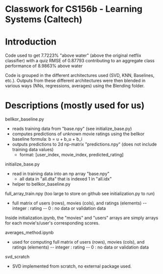 Classwork for CS156b - Learning Systems (Caltech)
====================================================================

Introduction
===================================================================
Code used to get 7.7223% "above water" (above the original netflix classifier) with a quiz RMSE of 0.87793 contributing to an aggregate class performance of 8.9863% above water

Code is grouped in the different architectures used (SVD, KNN, Baselines, etc.). Outputs from these different architectures were then blended in various ways (NNs, regressions, averages) using the Blending folder. 

Descriptions (mostly used for us)
====================================================================

bellkor_baseline.py
  - reads training data from "base.npy" (see initialize_base.py)
  - computes predictions of unknown movie ratings using the bellkor baseline formula: b = u + b_u + b_i
  - outputs predictions to 2d np-matrix "predictions.npy" (does not include training data values)
      - format: [user_index, movie_index, predicted_rating]

initialize_base.py
  - read in training data into an np array "base.npy"
      - all data in "all.dta" that is indexed 1 in "all.idx"
  - helper to bellkor_baseline.py

full_array_train.npy (too large to store on github see initialization.py to run) 
  - full matrix of users (rows), movies (cols), and ratings (elements)
      -- integer : rating
      -- 0 : no data or validation data

Inside initialization.ipynb, the "movies" and "users" arrays are simply arrays for each movie's/user's corresponding scores.  

averages_method.ipynb
  - used for computing full matrix of users (rows), movies (cols), and ratings (elements)
      -- integer : rating
      -- 0 : no data or validation data
  
svd_scratch
  - SVD implemented from scratch, no external package used.
